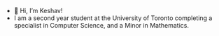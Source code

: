 - 👋 Hi, I’m Keshav!
- I am a second year student at the University of Toronto completing a specialist in Computer Science, and a Minor in Mathematics.

<!---
kworathur/kworathur is a ✨ special ✨ repository because its `README.md` (this file) appears on your GitHub profile.
You can click the Preview link to take a look at your changes.
--->
